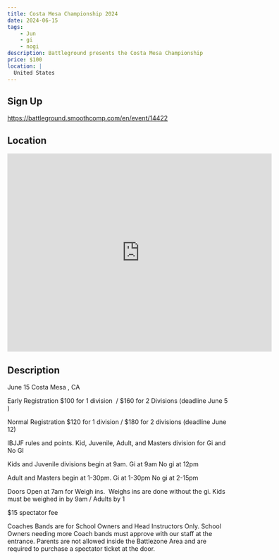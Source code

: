 ```yaml
---
title: Costa Mesa Championship 2024
date: 2024-06-15
tags:
    - Jun
    - gi 
    - nogi 
description: Battleground presents the Costa Mesa Championship
price: $100
location: |
  United States
---
```

## Sign Up
https://battleground.smoothcomp.com/en/event/14422

## Location
<iframe src="https://www.google.com/maps/embed?pb=!1m18!1m12!1m3!1d12345.6789!2d0.0000000!3d0.0000000!2m3!1f0!2f0!3f0!3m2!1i1024!2i768!4f13.1!3m3!1m2!1s0x0%3A0x0!2z0.0000000!5e0!3m2!1sen!2sus!4v1234567890" width="600" height="450" style="border:0;" allowfullscreen="" loading="lazy"></iframe>

## Description
June 15 Costa Mesa , CA 


Early Registration $100 for 1 division  / $160 for 2 Divisions (deadline June 5 )


Normal Registration $120 for 1 division / $180 for 2 divisions (deadline June 12)


IBJJF rules and points. Kid, Juvenile, Adult, and Masters division for Gi and No GI 


Kids and Juvenile divisions begin at 9am. Gi at 9am No gi at 12pm


Adult and Masters begin at 1-30pm. Gi at 1-30pm No gi at 2-15pm


Doors Open at 7am for Weigh ins.  Weighs ins are done without the gi. Kids must be weighed in by 9am / Adults by 1


$15 spectator fee


Coaches Bands are for School Owners and Head Instructors Only. School Owners needing more Coach bands must approve with our staff at the entrance. Parents are not allowed inside the Battlezone Area and are required to purchase a spectator ticket at the door.